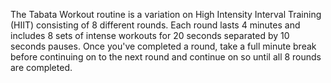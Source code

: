 The Tabata Workout routine is a variation on High Intensity Interval Training (HIIT) consisting of 8 different rounds.  Each round lasts 4 minutes and includes 8 sets of intense workouts for 20 seconds separated by 10 seconds pauses.  Once you've completed a round, take a full minute break before continuing on to the next round and continue on so until all 8 rounds are completed.